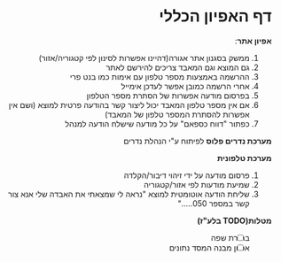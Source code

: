 <div style="direction: rtl; text-align: right">

# דף האפיון הכללי
 

 **אפיון אתר**:
 1. ממשק בסגנון אתר אגורה(דהיינו אפשרות לסינון לפי קטגוריה/אזור)
 2. גם המוצא וגם המאבד צריכים להירשם לאתר
 2. ההרשמה באמצעות מספר טלפון עם אימות כמו בנט פרי 
 3. אחרי הרשמה כמובן אפשר לעדכן אימייל
 4. בפרסום מודעה אפשרות של הסתרת מספר הטלפון 
 5. אם אין מספר טלפון המאבד יכול ליצור קשר בהודעה פרטית למוצא (ושם אין אפשרות להסתרת המספר טלפון של המאבד)
 6. כפתור "דווח כספאם" על כל מודעה שישלח הודעה למנהל
 
 **מערכת נדרים פלוס**
 לפיתוח ע"י הנהלת נדרים
 
 **מערכת טלפונית**
 1. פרסום מודעה על ידי זיהוי דיבור/הקלדה
 2. שמיעת מודעות לפי אזור/קטגוריה
 3. שליחת הודעה אוטומטית למוצא "נראה לי שמצאתי את האבדה שלי אנא צור קשר במספר 050....."

**מטלות(TODO בלע"ז)**

- [ ] בחירת שפה
- [ ] אפיון מבנה המסד נתונים
</div>
